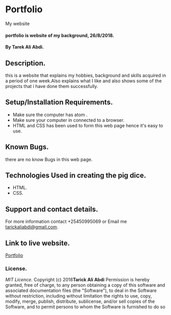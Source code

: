 # Portfolio
My website

#### portfolio is website of my background, 26/8/2018.
#### By **Tarek Ali Abdi.**
## Description.
this is a website that explains my hobbies, background and skills acquired in a period of one week.Also explains what 
I like and also shows some of the projects that i have done them successfully.   
## Setup/Installation Requirements.
* Make sure the computer has atom .
* Make sure your computer in connected to a browser.
* HTML and CSS has been used to form this web page hence it's easy to use.

## Known Bugs.
there are no know Bugs in this web page.
## Technologies Used in creating the pig dice.
* HTML.
* CSS.

## Support and contact details.
For more information contact +25450995069 or Email me tarickaliabdi@gmail.com.

## Link to live website.

[Portfolio](https://shureim.github.io/portfolio/)

### License.
*MIT Licence.*
Copyright (c) 2018**Tarick Ali Abdi**
Permission is hereby granted, free of charge, to any person obtaining a copy of this software and 
associated documentation files (the "Software"), to deal in the Software without restriction, including 
without limitation the rights to use, copy, modify, merge, publish, distribute, sublicense, and/or sell 
copies of the Software, and to permit persons to whom the Software is furnished to do so

